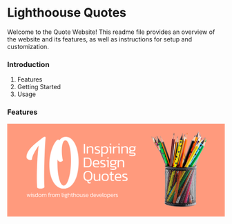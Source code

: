 # Lighthoouse Quotes
Welcome to the Quote Website! This readme file provides an overview of the website and its features, as well as instructions for setup and customization.
### Introduction
1. Features
2. Getting Started
3. Usage
### Features
![Alt Text](images/q.png)
